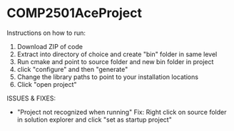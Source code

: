 # COMP2501AceProject

Instructions on how to run:
1. Download ZIP of code
2. Extract into directory of choice and create "bin" folder in same level
3. Run cmake and point to source folder and new bin folder in project
4. click "configure" and then "generate"
5. Change the library paths to point to your installation locations
6. Click "open project"

ISSUES & FIXES:
- "Project not recognized when running"
Fix: Right click on source folder in solution explorer and click "set as startup project"
